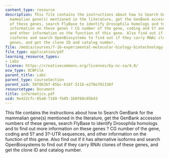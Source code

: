 ```yaml
---
content_type: resource
description: This file contains the instructions about how to Search GenBank for the
  mammalian gene(s) mentioned in the literature, get the GenBank accession numbers
  of these genes, search FlyBase to identify Drosophila homologs and to find out more
  information on these genes ? CG number of the gene, coding and 5? and 3?-UTR sequences,
  and other information on the function of this gene. Also find out if it has alternative
  isoforms and search OpenBiosystems to find out if they carry RNAi clones of these
  genes, and get the clone ID and catalog number.
file: /media/courses/7-16-experimental-molecular-biology-biotechnology-ii-spring-2005/9e422cfc05a07160fb051b0f60c05b43_informatics.pdf
file_type: application/pdf
learning_resource_types:
- Labs
license: https://creativecommons.org/licenses/by-nc-sa/4.0/
ocw_type: OCWFile
parent_title: Labs
parent_type: CourseSection
parent_uid: 58f863bf-85bc-616f-511b-e276e701338f
resourcetype: Document
title: informatics.pdf
uid: 9e422cfc-05a0-7160-fb05-1b0f60c05b43
---
```

This file contains the instructions about how to Search GenBank for the mammalian gene(s) mentioned in the literature, get the GenBank accession numbers of these genes, search FlyBase to identify Drosophila homologs and to find out more information on these genes ? CG number of the gene, coding and 5? and 3?-UTR sequences, and other information on the function of this gene. Also find out if it has alternative isoforms and search OpenBiosystems to find out if they carry RNAi clones of these genes, and get the clone ID and catalog number.